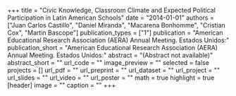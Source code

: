 +++
title = "Civic Knowledge, Classroom Climate and Expected Political Participation in Latin American Schools"
date = "2014-01-01"
authors = ["Juan Carlos Castillo", "Daniel Miranda", "Macarena Bonhomme", "Cristian Cox", "Martin Bascope"]
publication_types = ["1"]
publication = "American Educational Research Association (AERA) Annual Meeting.  Estados Unidos:"
publication_short = "American Educational Research Association (AERA) Annual Meeting.  Estados Unidos:"
abstract = "(Abstract not available)"
abstract_short = ""
url_code = ""
image_preview = ""
selected = false
projects = []
url_pdf = ""
url_preprint = ""
url_dataset = ""
url_project = ""
url_slides = ""
url_video = ""
url_poster = ""
math = true
highlight = true
[header]
image = ""
caption = ""
+++
